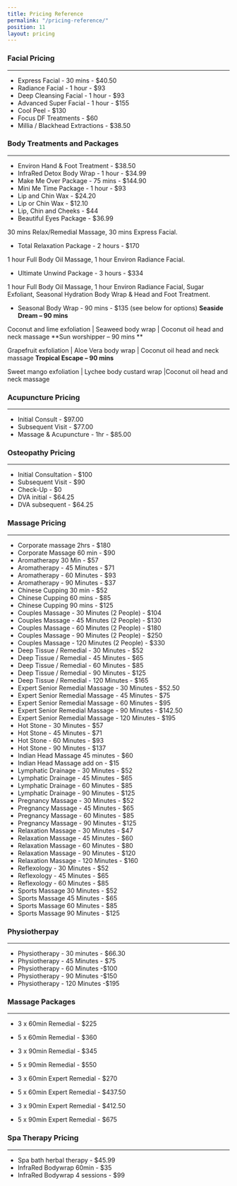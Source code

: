 ```yaml
---
title: Pricing Reference
permalink: "/pricing-reference/"
position: 11
layout: pricing
---
```


### Facial Pricing

---

- Express Facial - 30 mins - $40.50
- Radiance Facial - 1 hour - $93
- Deep Cleansing Facial - 1 hour - $93
- Advanced Super Facial - 1 hour - $155
- Cool Peel - $130
- Focus DF Treatments - $60
- Millia / Blackhead Extractions - $38.50


### Body Treatments and Packages

---

- Environ Hand & Foot Treatment - \$38.50
- InfraRed Detox Body Wrap - 1 hour - \$34.99
- Make Me Over Package - 75 mins - \$144.90
- Mini Me Time Package - 1 hour - \$93
- Lip and Chin Wax - \$24.20
- Lip or Chin Wax - \$12.10
- Lip, Chin and Cheeks - \$44
- Beautiful Eyes Package - \$36.99

30 mins Relax/Remedial Massage, 30 mins Express Facial.
- Total Relaxation Package - 2 hours - \$170

1 hour Full Body Oil Massage, 1 hour Environ Radiance Facial.
- Ultimate Unwind Package - 3 hours - \$334

 1 hour Full Body Oil Massage, 1 hour Environ Radiance Facial, Sugar Exfoliant, Seasonal Hydration Body Wrap & Head and Foot Treatment.

- Seasonal Body Wrap - 90 mins - \$135 (see below for options)
  **Seaside Dream – 90 mins**

Coconut and lime exfoliation | Seaweed body wrap | Coconut oil head and neck massage
  **Sun worshipper – 90 mins **

Grapefruit exfoliation | Aloe Vera body wrap | Coconut oil head and neck massage
  **Tropical Escape – 90 mins**

Sweet mango exfoliation | Lychee body custard wrap |Coconut oil head and neck massage

### Acupuncture Pricing

---

- Initial Consult - $97.00
- Subsequent Visit - $77.00
- Massage & Acupuncture - 1hr - $85.00

### Osteopathy Pricing

---

- Initial Consultation - \$100
- Subsequent Visit - \$90
- Check-Up - \$0
- DVA initial - \$64.25
- DVA subsequent - \$64.25

### Massage Pricing

---

- Corporate massage 2hrs - \$180
- Corporate Massage 60 min - \$90
- Aromatherapy 30 Min - \$57
- Aromatherapy - 45 Minutes - \$71
- Aromatherapy - 60 Minutes - \$93
- Aromatherapy - 90 Minutes - \$37
- Chinese Cupping 30 min - \$52
- Chinese Cupping 60 mins - \$85
- Chinese Cupping 90 mins - \$125
- Couples Massage - 30 Minutes (2 People) - \$104
- Couples Massage - 45 Minutes (2 People) - \$130
- Couples Massage - 60 Minutes (2 People) - \$180
- Couples Massage - 90 Minutes (2 People) - \$250
- Couples Massage - 120 Minutes (2 People) - \$330
- Deep Tissue / Remedial - 30 Minutes - \$52
- Deep Tissue / Remedial - 45 Minutes - \$65
- Deep Tissue / Remedial - 60 Minutes - \$85
- Deep Tissue / Remedial - 90 Minutes - \$125
- Deep Tissue / Remedial - 120 Minutes - \$165
- Expert Senior Remedial Massage - 30 Minutes - \$52.50
- Expert Senior Remedial Massage - 45 Minutes - \$75
- Expert Senior Remedial Massage - 60 Minutes - \$95
- Expert Senior Remedial Massage - 90 Minutes - \$142.50
- Expert Senior Remedial Massage - 120 Minutes - \$195
- Hot Stone - 30 Minutes - \$57
- Hot Stone - 45 Minutes - \$71
- Hot Stone - 60 Minutes - \$93
- Hot Stone - 90 Minutes - \$137
- Indian Head Massage 45 minutes - \$60
- Indian Head Massage add on - \$15
- Lymphatic Drainage - 30 Minutes - \$52
- Lymphatic Drainage - 45 Minutes - \$65
- Lymphatic Drainage - 60 Minutes - \$85
- Lymphatic Drainage - 90 Minutes - \$125
- Pregnancy Massage - 30 Minutes - \$52
- Pregnancy Massage - 45 Minutes - \$65
- Pregnancy Massage - 60 Minutes - \$85
- Pregnancy Massage - 90 Minutes - \$125
- Relaxation Massage - 30 Minutes - \$47
- Relaxation Massage - 45 Minutes - \$60
- Relaxation Massage - 60 Minutes - \$80
- Relaxation Massage - 90 Minutes - \$120
- Relaxation Massage - 120 Minutes - \$160
- Reflexology - 30 Minutes - \$52
- Reflexology - 45 Minutes - \$65
- Reflexology - 60 Minutes - \$85
- Sports Massage 30 Minutes - \$52
- Sports Massage 45 Minutes - \$65
- Sports Massage 60 Minutes - \$85
- Sports Massage 90 Minutes - \$125

### Physiotherpay

---

- Physiotherapy - 30 minutes - \$66.30
- Physiotherapy - 45 Minutes - \$75
- Physiotherapy - 60 Minutes -\$100
- Physiotherapy - 90 Minutes -\$150
- Physiotherapy - 120 Minutes -\$195

### Massage Packages

---

- 3 x 60min Remedial - \$225
- 5 x 60min Remedial - \$360
- 3 x 90min Remedial - \$345
- 5 x 90min Remedial - \$550

- 3 x 60min Expert Remedial - \$270
- 5 x 60min Expert Remedial - \$437.50
- 3 x 90min Expert Remedial - \$412.50
- 5 x 90min Expert Remedial - \$675

### Spa Therapy Pricing

---

- Spa bath herbal therapy - \$45.99
- InfraRed Bodywrap 60min - \$35
- InfraRed Bodywrap 4 sessions - \$99
